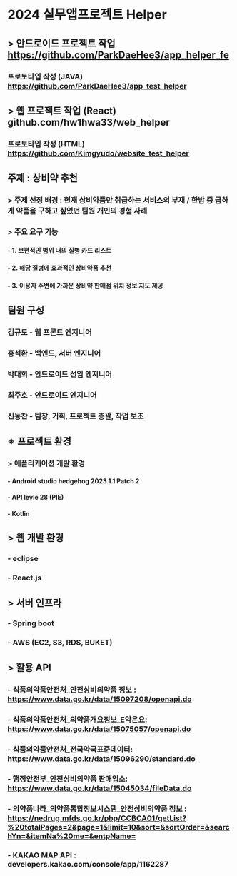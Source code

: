 # 2024 실무앱프로젝트 Helper
## > 안드로이드 프로젝트 작업 https://github.com/ParkDaeHee3/app_helper_fe
### 프로토타입 작성 (JAVA) https://github.com/ParkDaeHee3/app_test_helper
## > 웹 프로젝트 작업 (React) github.com/hw1hwa33/web_helper
### 프로토타입 작성 (HTML) https://github.com/Kimgyudo/website_test_helper


## 주제 : 상비약 추천
### > 주제 선정 배경 : 현재 상비약품만 취급하는 서비스의 부재 / 한밤 중 급하게 약품을 구하고 싶었던 팀원 개인의 경험 사례
### > 주요 요구 기능 
#### - 1. 보편적인 범위 내의 질병 카드 리스트
#### - 2. 해당 질병에 효과적인 상비약품 추천
#### - 3. 이용자 주변에 가까운 상비약 판매점 위치 정보 지도 제공

## 팀원 구성
### 김규도 - 웹 프론트 엔지니어
### 홍석환 - 백엔드, 서버 엔지니어
### 박대희 - 안드로이드 선임 엔지니어
### 최주호 - 안드로이드 엔지니어
### 신동찬 - 팀장, 기획, 프로젝트 총괄, 작업 보조

## ※ 프로젝트 환경
### > 애플리케이션 개발 환경
#### - Android studio hedgehog 2023.1.1 Patch 2
#### - API levle 28 (PIE)
#### - Kotlin

## > 웹 개발 환경
### - eclipse
### - React.js

## > 서버 인프라
### - Spring boot
### - AWS (EC2, S3, RDS, BUKET)

## > 활용 API 
### - 식품의약품안전처_안전상비의약품 정보 : https://www.data.go.kr/data/15097208/openapi.do
### - 식품의약품안전처_의약품개요정보_E약은요: https://www.data.go.kr/data/15075057/openapi.do
### - 식품의약품안전처_전국약국표준데이터: https://www.data.go.kr/data/15096290/standard.do
### - 행정안전부_안전상비의약품 판매업소: https://www.data.go.kr/data/15045034/fileData.do
### - 의약품나라_의약품통합정보시스템_안전상비의약품 정보 : https://nedrug.mfds.go.kr/pbp/CCBCA01/getList?%20totalPages=2&page=1&limit=10&sort=&sortOrder=&searchYn=&itemNa%20me=&entpName=
### - KAKAO MAP API : developers.kakao.com/console/app/1162287
